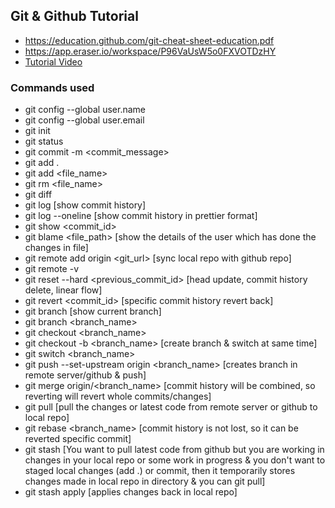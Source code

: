 ## Git & Github Tutorial
- https://education.github.com/git-cheat-sheet-education.pdf
- https://app.eraser.io/workspace/P96VaUsW5o0FXVOTDzHY
- [Tutorial Video](https://youtu.be/RDxQEzXN8AU?si=yFQLXi4KFecu2zHB)

### Commands used
- git config --global user.name
- git config --global user.email
- git init
- git status
- git commit -m <commit_message>
- git add .
- git add <file_name>
- git rm <file_name>
- git diff
- git log [show commit history]
- git log --oneline [show commit history in prettier format]
- git show <commit_id>
- git blame <file_path> [show the details of the user which has done the changes in file] 
- git remote add origin <git_url> [sync local repo with github repo]
- git remote -v
- git reset --hard <previous_commit_id> [head update, commit history delete, linear flow]
- git revert <commit_id> [specific commit history revert back]
- git branch [show current branch]
- git branch <branch_name>
- git checkout <branch_name>
- git checkout -b <branch_name> [create branch & switch at same time]
- git switch <branch_name>
- git push --set-upstream origin <branch_name> [creates branch in remote server/github & push]
- git merge origin/<branch_name> [commit history will be combined, so reverting will revert whole commits/changes]
- git pull [pull the changes or latest code from remote server or github to local repo]
- git rebase <branch_name> [commit history is not lost, so it can be reverted specific commit]
- git stash [You want to pull latest code from github but you are working in changes in your local repo or some work in progress & you don't want to staged local changes (add .) or commit, then it temporarily stores changes made in local repo in directory & you can git pull]
- git stash apply [applies changes back in local repo]
